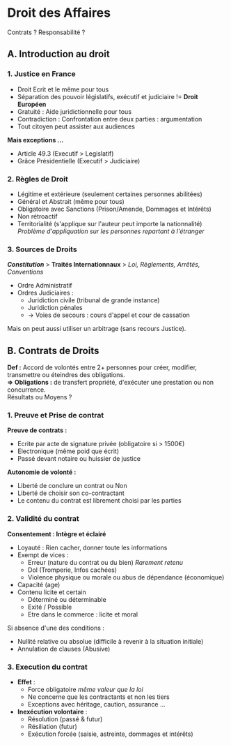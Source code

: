 # Droit des Affaires
Contrats ? Responsabilité ?

## A. Introduction au droit

### 1. Justice en France
- Droit Ecrit et le même pour tous
- Séparation des pouvoir législatifs, exécutif et judiciaire != **Droit Européen**
- Gratuité : Aide juridictionnelle pour tous
- Contradiction : Confrontation entre deux parties : argumentation
- Tout citoyen peut assister aux audiences

**Mais exceptions ...**
- Article 49.3 (Executif > Legislatif)
- Grâce Présidentielle (Executif > Judiciaire)

### 2. Règles de Droit
- Légitime et extérieure (seulement certaines personnes abilitées)
- Général et Abstrait (même pour tous)
- Obligatoire avec Sanctions (Prison/Amende, Dommages et Intérêts)
- Non rétroactif
- Territorialité (s'applique sur l'auteur peut importe la nationnalité)  
    *Problème d'appliquation sur les personnes repartant à l'étranger*

### 3. Sources de Droits
***Constitution*** > **Traités Internationnaux** > *Loi, Règlements, Arrêtés, Conventions*  
- Ordre Administratif
- Ordres Judiciaires :
    - Juridiction civile (tribunal de grande instance)
    - Juridiction pénales
    - -> Voies de secours : cours d'appel et cour de cassation

Mais on peut aussi utiliser un arbitrage (sans recours Justice).


## B. Contrats de Droits
**Def :** Accord de volontés entre 2+ personnes pour créer, modifier, transmettre ou éteindres des obligations.  
**=> Obligations :** de transfert propriété, d'exécuter une prestation ou non concurrence.  
Résultats ou Moyens ?

### 1. Preuve et Prise de contrat
**Preuve de contrats :**
- Ecrite par acte de signature privée (obligatoire si > 1500€)
- Electronique (même poid que écrit)
- Passé devant notaire ou huissier de justice

**Autonomie de volonté :**
- Liberté de conclure un contrat ou Non
- Liberté de choisir son co-contractant
- Le contenu du contrat est librement choisi par les parties

### 2. Validité du contrat
**Consentement : Intègre et éclairé**
- Loyauté : Rien cacher, donner toute les informations
- Exempt de vices :
    - Erreur (nature du contrat ou du bien) *Rarement retenu*
    - Dol (Tromperie, Infos cachées)
    - Violence physique ou morale ou abus de dépendance (économique)
- Capacité (age)
- Contenu licite et certain
    - Déterminé ou déterminable
    - Exité / Possible
    - Etre dans le commerce : licite et moral

Si absence d'une des conditions :
- Nullité relative ou absolue (difficile à revenir à la situation initiale)
- Annulation de clauses (Abusive)

### 3. Execution du contrat
- **Effet** :
    - Force obligatoire *même valeur que la loi*
    - Ne concerne que les contractants et non les tiers
    - Exceptions avec héritage, caution, assurance ...
- **Inexécution volontaire** :
    - Résolution (passé & futur)
    - Résiliation (futur)
    - Exécution forcée (saisie, astreinte, dommages et intérêts)
